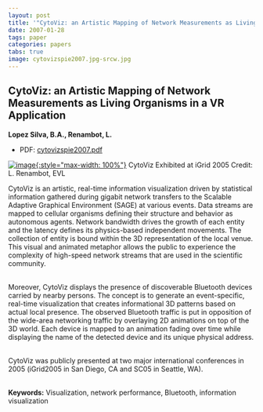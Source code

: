 ```yaml
---
layout: post
title: '"CytoViz: an Artistic Mapping of Network Measurements as Living Organisms in a VR Application"'
date: 2007-01-28
tags: paper
categories: papers
tabs: true
image: cytovizspie2007.jpg-srcw.jpg
---
```


## CytoViz: an Artistic Mapping of Network Measurements as Living Organisms in a VR Application
**Lopez Silva, B.A., Renambot, L.**
- PDF: [cytovizspie2007.pdf](/documents/cytovizspie2007.pdf)


[![image](https://www.evl.uic.edu/output/originals/cytovizspie2007.jpg-srcw.jpg){:style="max-width: 100%"}](https://www.evl.uic.edu/output/originals/cytovizspie2007.jpg-srcw.jpg)
CytoViz Exhibited at iGrid 2005
Credit: L. Renambot, EVL

CytoViz is an artistic, real-time information visualization driven by statistical information gathered during gigabit network transfers to the Scalable Adaptive Graphical Environment (SAGE) at various events. Data streams are mapped to cellular organisms defining their structure and behavior as autonomous agents. Network bandwidth drives the growth of each entity and the latency defines its physics-based independent movements. The collection of entity is bound within the 3D representation of the local venue. This visual and animated metaphor allows the public to experience the complexity of high-speed network streams that are used in the scientific community.<br><br>

Moreover, CytoViz displays the presence of discoverable Bluetooth devices carried by nearby persons. The concept is to generate an event-specific, real-time visualization that creates informational 3D patterns based on actual local presence. The observed Bluetooth traffic is put in opposition of the wide-area networking traffic by overlaying 2D animations on top of the 3D world. Each device is mapped to an animation fading over time while displaying the name of the detected device and its unique physical address.<br><br>

CytoViz was publicly presented at two major international conferences in 2005 (iGrid2005 in San Diego, CA and SC05 in Seattle, WA).<br><br>

<strong>Keywords:</strong> Visualization, network performance, Bluetooth, information visualization